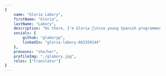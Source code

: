 ```yaml
---
{
	name: "Gloria Labory",
	firstName: "Gloria",
	lastName: "Labory",
	description: "Hi there, I'm Gloria 👋\n\na young Spanish programmer.",
	socials: {
		github: "glaboryp",
		linkedIn: "gloria-labory-663359144"
	},
	pronouns: "she/her",
	profileImg: "./glabory.jpg",
	roles: ["translator"]
}
---
```

